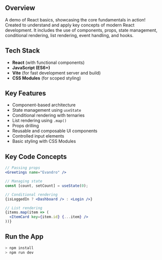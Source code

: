 ## Overview
A demo of React basics, showcasing the core fundamentals in action!
Created to understand and apply key concepts of modern React development. It includes the use of components, props, state management, conditional rendering, list rendering, event handling, and hooks.

## Tech Stack
- **React** (with functional components)
- **JavaScript (ES6+)**
- **Vite** (for fast development server and build)
- **CSS Modules** (for scoped styling)

## Key Features
- Component-based architecture
- State management using `useState`
- Conditional rendering with ternaries
- List rendering using `.map()`
- Props drilling
- Reusable and composable UI components
- Controlled input elements
- Basic styling with CSS Modules

## Key Code Concepts
```jsx
// Passing props
<Greetings name="Evandro" />

// Managing state
const [count, setCount] = useState(0);

// Conditional rendering
{isLoggedIn ? <Dashboard /> : <Login />}

// List rendering
{items.map(item => (
  <ItemCard key={item.id} {...item} />
))}
```

## Run the App
```jsx
> npm install
> npm run dev
```
